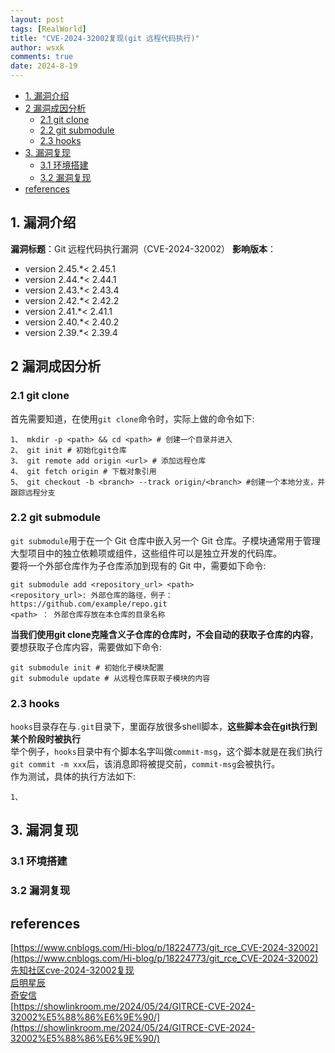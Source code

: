 ```yaml
---
layout: post
tags: [RealWorld]
title: "CVE-2024-32002复现(git 远程代码执行)"
author: wsxk
comments: true
date: 2024-8-19
---
```



- [1. 漏洞介绍](#1-漏洞介绍)
- [2 漏洞成因分析](#2-漏洞成因分析)
  - [2.1 git clone](#21-git-clone)
  - [2.2 git submodule](#22-git-submodule)
  - [2.3 hooks](#23-hooks)
- [3. 漏洞复现](#3-漏洞复现)
  - [3.1 环境搭建](#31-环境搭建)
  - [3.2 漏洞复现](#32-漏洞复现)
- [references](#references)

## 1. 漏洞介绍<br>
**漏洞标题**：Git 远程代码执行漏洞（CVE-2024-32002）
**影响版本**：<br>
- version 2.45.*< 2.45.1
- version 2.44.*< 2.44.1
- version 2.43.*< 2.43.4
- version 2.42.*< 2.42.2
- version 2.41.*< 2.41.1
- version 2.40.*< 2.40.2
- version 2.39.*< 2.39.4

## 2 漏洞成因分析<br>
### 2.1 git clone<br>
首先需要知道，在使用`git clone`命令时，实际上做的命令如下:<br>
```
1、 mkdir -p <path> && cd <path> # 创建一个目录并进入
2、 git init # 初始化git仓库
3、 git remote add origin <url> # 添加远程仓库
4、 git fetch origin # 下载对象引用
5、 git checkout -b <branch> --track origin/<branch> #创建一个本地分支，并跟踪远程分支
```

### 2.2 git submodule<br>
`git submodule`用于在一个 Git 仓库中嵌入另一个 Git 仓库。子模块通常用于管理大型项目中的独立依赖项或组件，这些组件可以是独立开发的代码库。<br>
要将一个外部仓库作为子仓库添加到现有的 Git 中，需要如下命令:<br>
```
git submodule add <repository_url> <path>
<repository_url>: 外部仓库的路径，例子：https://github.com/example/repo.git
<path> ： 外部仓库存放在本仓库的目录名称
```
**当我们使用git clone克隆含义子仓库的仓库时，不会自动的获取子仓库的内容**，要想获取子仓库内容，需要做如下命令:<br>
```
git submodule init # 初始化子模块配置
git submodule update # 从远程仓库获取子模块的内容
```

### 2.3 hooks<br>
`hooks`目录存在与`.git`目录下，里面存放很多shell脚本，**这些脚本会在git执行到某个阶段时被执行**<br>
举个例子，`hooks`目录中有个脚本名字叫做`commit-msg`，这个脚本就是在我们执行`git commit -m xxx`后，该消息即将被提交前，`commit-msg`会被执行。<br>
作为测试，具体的执行方法如下:<br>
```
1、
```


## 3. 漏洞复现<br>
### 3.1 环境搭建<br>



### 3.2 漏洞复现<br>



## references<br>
[https://www.cnblogs.com/Hi-blog/p/18224773/git_rce_CVE-2024-32002](https://www.cnblogs.com/Hi-blog/p/18224773/git_rce_CVE-2024-32002)<br>
[先知社区cve-2024-32002复现](https://xz.aliyun.com/t/14597?time__1311=GqAhDKYKAKKBMBbGkDRiUDktGOjleox)<br>
[启明星辰](https://www.venustech.com.cn/new_type/aqtg/20240521/27479.html)<br>
[奇安信](https://www.secrss.com/articles/66299)<br>
[https://showlinkroom.me/2024/05/24/GITRCE-CVE-2024-32002%E5%88%86%E6%9E%90/](https://showlinkroom.me/2024/05/24/GITRCE-CVE-2024-32002%E5%88%86%E6%9E%90/)<br>